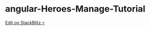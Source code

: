 # angular-Heroes-Manage-Tutorial

[Edit on StackBlitz ⚡️](https://stackblitz.com/edit/angular-xhngab)